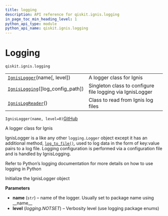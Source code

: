```yaml
---
title: logging
description: API reference for qiskit.ignis.logging
in_page_toc_min_heading_level: 1
python_api_type: module
python_api_name: qiskit.ignis.logging
---
```


<span id="module-qiskit.ignis.logging" />

<span id="qiskit-ignis-logging" />

# Logging

<span id="module-qiskit.ignis.logging" />

`qiskit.ignis.logging`

|                                                                                                               |                                                           |
| ------------------------------------------------------------------------------------------------------------- | --------------------------------------------------------- |
| [`IgnisLogger`](qiskit.ignis.logging.IgnisLogger "qiskit.ignis.logging.IgnisLogger")(name\[, level])          | A logger class for Ignis                                  |
| [`IgnisLogging`](qiskit.ignis.logging.IgnisLogging "qiskit.ignis.logging.IgnisLogging")(\[log\_config\_path]) | Singleton class to configure file logging via IgnisLogger |
| [`IgnisLogReader`](qiskit.ignis.logging.IgnisLogReader "qiskit.ignis.logging.IgnisLogReader")()               | Class to read from Ignis log files                        |

`IgnisLogger(name, level=0)`[GitHub](https://github.com/qiskit-community/qiskit-ignis/tree/stable/0.6/qiskit/ignis/logging/ignis_logging.py "view source code")

A logger class for Ignis

IgnisLogger is a like any other `logging.Logger` object except it has an additional method, [`log_to_file()`](qiskit.ignis.logging.IgnisLogger#log_to_file "qiskit.ignis.logging.IgnisLogger.log_to_file"), used to log data in the form of key:value pairs to a log file. Logging configuration is performed via a configuration file and is handled by IgnisLogging.

Refer to Python’s logging documentation for more details on how to use logging in Python

Initialize the IgnisLogger object

**Parameters**

*   **name** (`str`) – name of the logger. Usually set to package name using \_\_name\_\_
*   **level** (*logging.NOTSET*) – Verbosity level (use logging package enums)

